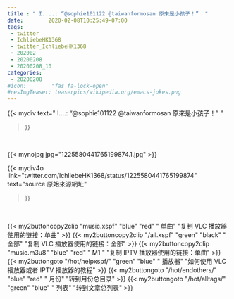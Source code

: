 ```yaml
---
title : " I....: “@sophie101122 @taiwanformosan 原來是小孩子！”  "
date:        2020-02-08T10:25:49-07:00
tags:
 - twitter
 - IchliebeHK1368
 - twitter_IchliebeHK1368
 - 202002
 - 20200208
 - 20200208_10
categories:
 - 20200208
#icon:        "fas fa-lock-open"
#resImgTeaser: teaserpics/wikipedia.org/emacs-jokes.png
---
```


{{< mydiv text=" I....: “@sophie101122 @taiwanformosan 原來是小孩子！”  "
>}}
<br>


 {{< mynojpg jpg="1225580441765199874.1.jpg" >}}<br> 



{{< mydiv4o link="twitter.com/IchliebeHK1368/status/1225580441765199874"
text="source 原始來源網址"
>}}


<br>





{{< my2buttoncopy2clip "music.xspf"        "blue"   "red"    " 单曲"  "复制 VLC 播放器使用的链接：单曲" >}} {{< my2buttoncopy2clip "/all.xspf"         "green"  "black"  " 全部"  "复制 VLC 播放器使用的链接：全部" >}} {{< my2buttoncopy2clip "music.m3u8"        "blue"   "red"    " M1 "    "复制 IPTV 播放器使用的链接：单曲" >}} {{< my2buttongoto      "/hot/helpxspf/"    "green"  "blue"   " 播放器" "如何使用 VLC 播放器或者 IPTV 播放器的教程" >}} {{< my2buttongoto      "/hot/endothers/"   "blue"   "red"    " 月份"   "转到月份总目录" >}} {{< my2buttongoto      "/hot/alltags/"     "green"  "blue"   " 列表"   "转到文章总列表" >}} 
